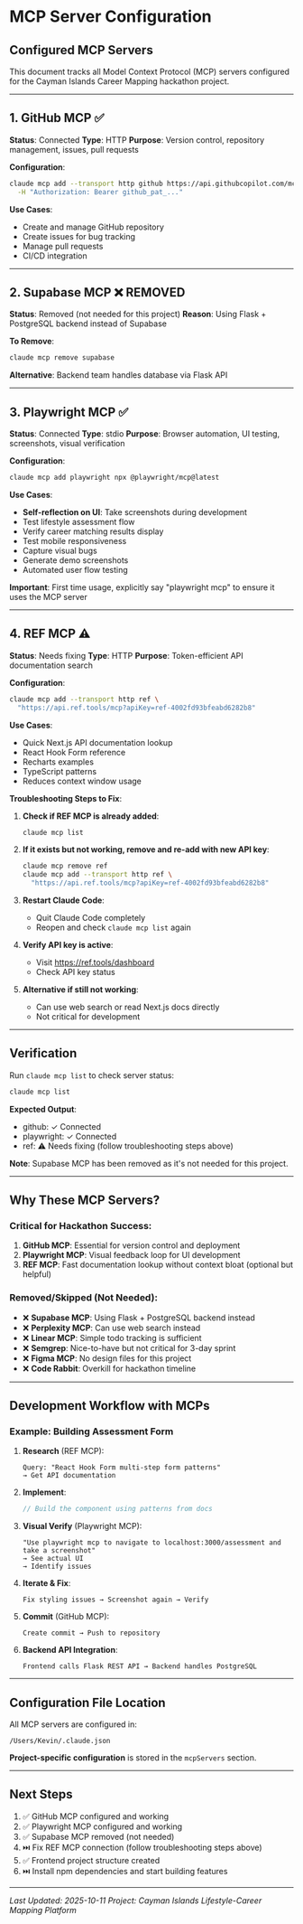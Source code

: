 # MCP Server Configuration

## Configured MCP Servers

This document tracks all Model Context Protocol (MCP) servers configured for the Cayman Islands Career Mapping hackathon project.

---

## 1. GitHub MCP ✅

**Status**: Connected
**Type**: HTTP
**Purpose**: Version control, repository management, issues, pull requests

**Configuration**:
```bash
claude mcp add --transport http github https://api.githubcopilot.com/mcp \
  -H "Authorization: Bearer github_pat_..."
```

**Use Cases**:
- Create and manage GitHub repository
- Create issues for bug tracking
- Manage pull requests
- CI/CD integration

---

## 2. Supabase MCP ❌ REMOVED

**Status**: Removed (not needed for this project)
**Reason**: Using Flask + PostgreSQL backend instead of Supabase

**To Remove**:
```bash
claude mcp remove supabase
```

**Alternative**: Backend team handles database via Flask API

---

## 3. Playwright MCP ✅

**Status**: Connected
**Type**: stdio
**Purpose**: Browser automation, UI testing, screenshots, visual verification

**Configuration**:
```bash
claude mcp add playwright npx @playwright/mcp@latest
```

**Use Cases**:
- **Self-reflection on UI**: Take screenshots during development
- Test lifestyle assessment flow
- Verify career matching results display
- Test mobile responsiveness
- Capture visual bugs
- Generate demo screenshots
- Automated user flow testing

**Important**: First time usage, explicitly say "playwright mcp" to ensure it uses the MCP server

---

## 4. REF MCP ⚠️

**Status**: Needs fixing
**Type**: HTTP
**Purpose**: Token-efficient API documentation search

**Configuration**:
```bash
claude mcp add --transport http ref \
  "https://api.ref.tools/mcp?apiKey=ref-4002fd93bfeabd6282b8"
```

**Use Cases**:
- Quick Next.js API documentation lookup
- React Hook Form reference
- Recharts examples
- TypeScript patterns
- Reduces context window usage

**Troubleshooting Steps to Fix**:

1. **Check if REF MCP is already added**:
   ```bash
   claude mcp list
   ```

2. **If it exists but not working, remove and re-add with new API key**:
   ```bash
   claude mcp remove ref
   claude mcp add --transport http ref \
     "https://api.ref.tools/mcp?apiKey=ref-4002fd93bfeabd6282b8"
   ```

3. **Restart Claude Code**:
   - Quit Claude Code completely
   - Reopen and check `claude mcp list` again

4. **Verify API key is active**:
   - Visit https://ref.tools/dashboard
   - Check API key status

5. **Alternative if still not working**:
   - Can use web search or read Next.js docs directly
   - Not critical for development

---

## Verification

Run `claude mcp list` to check server status:

```bash
claude mcp list
```

**Expected Output**:
- github: ✓ Connected
- playwright: ✓ Connected
- ref: ⚠ Needs fixing (follow troubleshooting steps above)

**Note**: Supabase MCP has been removed as it's not needed for this project.

---

## Why These MCP Servers?

### Critical for Hackathon Success:

1. **GitHub MCP**: Essential for version control and deployment
2. **Playwright MCP**: Visual feedback loop for UI development
3. **REF MCP**: Fast documentation lookup without context bloat (optional but helpful)

### Removed/Skipped (Not Needed):

- ❌ **Supabase MCP**: Using Flask + PostgreSQL backend instead
- ❌ **Perplexity MCP**: Can use web search instead
- ❌ **Linear MCP**: Simple todo tracking is sufficient
- ❌ **Semgrep**: Nice-to-have but not critical for 3-day sprint
- ❌ **Figma MCP**: No design files for this project
- ❌ **Code Rabbit**: Overkill for hackathon timeline

---

## Development Workflow with MCPs

### Example: Building Assessment Form

1. **Research** (REF MCP):
   ```
   Query: "React Hook Form multi-step form patterns"
   → Get API documentation
   ```

2. **Implement**:
   ```typescript
   // Build the component using patterns from docs
   ```

3. **Visual Verify** (Playwright MCP):
   ```
   "Use playwright mcp to navigate to localhost:3000/assessment and take a screenshot"
   → See actual UI
   → Identify issues
   ```

4. **Iterate & Fix**:
   ```
   Fix styling issues → Screenshot again → Verify
   ```

5. **Commit** (GitHub MCP):
   ```
   Create commit → Push to repository
   ```

6. **Backend API Integration**:
   ```
   Frontend calls Flask REST API → Backend handles PostgreSQL
   ```

---

## Configuration File Location

All MCP servers are configured in:
```
/Users/Kevin/.claude.json
```

**Project-specific configuration** is stored in the `mcpServers` section.

---

## Next Steps

1. ✅ GitHub MCP configured and working
2. ✅ Playwright MCP configured and working
3. ✅ Supabase MCP removed (not needed)
4. ⏭️ Fix REF MCP connection (follow troubleshooting steps above)
5. ✅ Frontend project structure created
6. ⏭️ Install npm dependencies and start building features

---

*Last Updated: 2025-10-11*
*Project: Cayman Islands Lifestyle-Career Mapping Platform*
